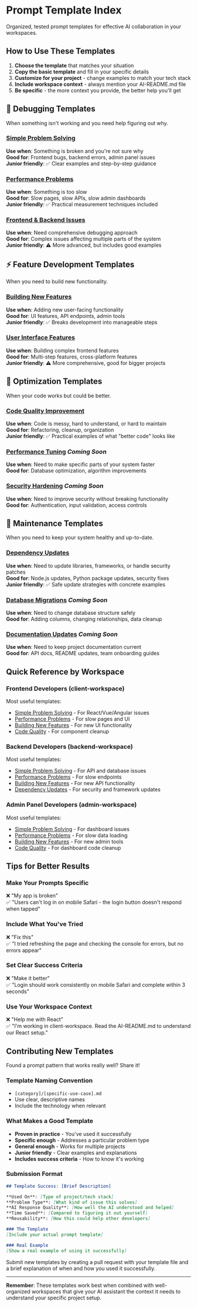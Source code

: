 # Prompt Template Index

Organized, tested prompt templates for effective AI collaboration in your workspaces.

## How to Use These Templates

1. **Choose the template** that matches your situation
2. **Copy the basic template** and fill in your specific details
3. **Customize for your project** - change examples to match your tech stack
4. **Include workspace context** - always mention your AI-README.md file
5. **Be specific** - the more context you provide, the better help you'll get

## 🐛 Debugging Templates

When something isn't working and you need help figuring out why.

### [Simple Problem Solving](debugging/simple-problem-solving.md)
**Use when**: Something is broken and you're not sure why  
**Good for**: Frontend bugs, backend errors, admin panel issues  
**Junior friendly**: ✅ Clear examples and step-by-step guidance

### [Performance Problems](debugging/performance-problems.md)
**Use when**: Something is too slow  
**Good for**: Slow pages, slow APIs, slow admin dashboards  
**Junior friendly**: ✅ Practical measurement techniques included

### [Frontend & Backend Issues](debugging/frontend-backend-issues.md)
**Use when**: Need comprehensive debugging approach  
**Good for**: Complex issues affecting multiple parts of the system  
**Junior friendly**: ⚠️ More advanced, but includes good examples

## ⚡ Feature Development Templates

When you need to build new functionality.

### [Building New Features](feature-development/building-new-features.md)
**Use when**: Adding new user-facing functionality  
**Good for**: UI features, API endpoints, admin tools  
**Junior friendly**: ✅ Breaks development into manageable steps

### [User Interface Features](feature-development/user-interface.md)
**Use when**: Building complex frontend features  
**Good for**: Multi-step features, cross-platform features  
**Junior friendly**: ⚠️ More comprehensive, good for bigger projects

## 🔧 Optimization Templates

When your code works but could be better.

### [Code Quality Improvement](optimization/code-quality.md)
**Use when**: Code is messy, hard to understand, or hard to maintain  
**Good for**: Refactoring, cleanup, organization  
**Junior friendly**: ✅ Practical examples of what "better code" looks like

### [Performance Tuning](optimization/performance-tuning.md) *Coming Soon*
**Use when**: Need to make specific parts of your system faster  
**Good for**: Database optimization, algorithm improvements  

### [Security Hardening](optimization/security-hardening.md) *Coming Soon*
**Use when**: Need to improve security without breaking functionality  
**Good for**: Authentication, input validation, access controls

## 🔄 Maintenance Templates

When you need to keep your system healthy and up-to-date.

### [Dependency Updates](maintenance/dependency-updates.md)
**Use when**: Need to update libraries, frameworks, or handle security patches  
**Good for**: Node.js updates, Python package updates, security fixes  
**Junior friendly**: ✅ Safe update strategies with concrete examples

### [Database Migrations](maintenance/database-migrations.md) *Coming Soon*
**Use when**: Need to change database structure safely  
**Good for**: Adding columns, changing relationships, data cleanup

### [Documentation Updates](maintenance/documentation-updates.md) *Coming Soon*
**Use when**: Need to keep project documentation current  
**Good for**: API docs, README updates, team onboarding guides

## Quick Reference by Workspace

### Frontend Developers (client-workspace)
Most useful templates:
- [Simple Problem Solving](debugging/simple-problem-solving.md) - For React/Vue/Angular issues
- [Performance Problems](debugging/performance-problems.md) - For slow pages and UI
- [Building New Features](feature-development/building-new-features.md) - For new UI functionality
- [Code Quality](optimization/code-quality.md) - For component cleanup

### Backend Developers (backend-workspace)
Most useful templates:
- [Simple Problem Solving](debugging/simple-problem-solving.md) - For API and database issues
- [Performance Problems](debugging/performance-problems.md) - For slow endpoints
- [Building New Features](feature-development/building-new-features.md) - For new API functionality
- [Dependency Updates](maintenance/dependency-updates.md) - For security and framework updates

### Admin Panel Developers (admin-workspace)
Most useful templates:
- [Simple Problem Solving](debugging/simple-problem-solving.md) - For dashboard issues
- [Performance Problems](debugging/performance-problems.md) - For slow data loading
- [Building New Features](feature-development/building-new-features.md) - For new admin tools
- [Code Quality](optimization/code-quality.md) - For dashboard code cleanup

## Tips for Better Results

### Make Your Prompts Specific
❌ "My app is broken"  
✅ "Users can't log in on mobile Safari - the login button doesn't respond when tapped"

### Include What You've Tried
❌ "Fix this"  
✅ "I tried refreshing the page and checking the console for errors, but no errors appear"

### Set Clear Success Criteria
❌ "Make it better"  
✅ "Login should work consistently on mobile Safari and complete within 3 seconds"

### Use Your Workspace Context
❌ "Help me with React"  
✅ "I'm working in client-workspace. Read the AI-README.md to understand our React setup."

## Contributing New Templates

Found a prompt pattern that works really well? Share it!

### Template Naming Convention
- `[category]/[specific-use-case].md`
- Use clear, descriptive names
- Include the technology when relevant

### What Makes a Good Template
- **Proven in practice** - You've used it successfully
- **Specific enough** - Addresses a particular problem type  
- **General enough** - Works for multiple projects
- **Junior friendly** - Clear examples and explanations
- **Includes success criteria** - How to know it's working

### Submission Format
```markdown
## Template Success: [Brief Description]

**Used On**: [Type of project/tech stack]
**Problem Type**: [What kind of issue this solves]
**AI Response Quality**: [How well the AI understood and helped]
**Time Saved**: [Compared to figuring it out yourself]
**Reusability**: [How this could help other developers]

### The Template
[Include your actual prompt template]

### Real Example
[Show a real example of using it successfully]
```

Submit new templates by creating a pull request with your template file and a brief explanation of when and how you used it successfully.

---

**Remember**: These templates work best when combined with well-organized workspaces that give your AI assistant the context it needs to understand your specific project setup.
